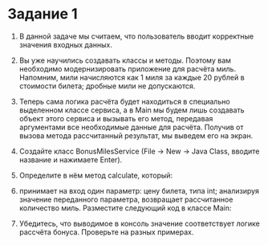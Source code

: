 # Задание 1

1. В данной задаче мы считаем, что пользователь вводит корректные значения входных данных.

2. Вы уже научились создавать классы и методы. Поэтому вам необходимо модернизировать приложение для расчёта миль. Напомним, мили начисляются как 1 миля за каждые 20 рублей в стоимости билета; дробные мили не допускаются.

3. Теперь сама логика расчёта будет находиться в специально выделенном классе сервиса, а в Main мы будем лишь создавать объект этого сервиса и вызывать его метод, передавая аргументами все необходимые данные для расчёта. Получив от вызова метода рассчитанный результат, мы выведем его на экран.

4. Создайте класс BonusMilesService (File -> New -> Java Class, вводите название и нажимаете Enter).

5. Определите в нём метод calculate, который:

6. принимает на вход один параметр: цену билета, типа int;
анализируя значение переданного параметра, возвращает рассчитанное количество миль.
Разместите следующий код в классе Main:

7. Убедитесь, что выводимое в консоль значение соответствует логике рассчёта бонуса. Проверьте на разных примерах.


